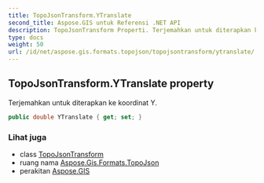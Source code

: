 ```yaml
---
title: TopoJsonTransform.YTranslate
second_title: Aspose.GIS untuk Referensi .NET API
description: TopoJsonTransform Properti. Terjemahkan untuk diterapkan ke koordinat Y.
type: docs
weight: 50
url: /id/net/aspose.gis.formats.topojson/topojsontransform/ytranslate/
---
```

## TopoJsonTransform.YTranslate property

Terjemahkan untuk diterapkan ke koordinat Y.

```csharp
public double YTranslate { get; set; }
```

### Lihat juga

* class [TopoJsonTransform](../)
* ruang nama [Aspose.Gis.Formats.TopoJson](../../topojsontransform/)
* perakitan [Aspose.GIS](../../../)



